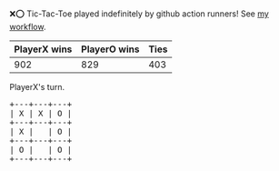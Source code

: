 :x::o: Tic-Tac-Toe played indefinitely by github action runners! See [my workflow](.github/workflows/play.yaml).

|PlayerX wins|PlayerO wins|Ties|
|-|-|-|
|902|829|403|

PlayerX's turn.

<pre>
+---+---+---+
| X | X | O |
+---+---+---+
| X |   | O |
+---+---+---+
| O |   | O |
+---+---+---+
</pre>
